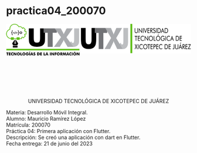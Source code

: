 # practica04_200070
<div style="display: flex; justify-content: space-between;">
    <img align="left" src="https://github.com/MauricioRL15/Logos_UTXJ/blob/main/LOGO%20TIC.png?raw=true" alt="Imagen 1" width="200"; />
    <img align="right" src="https://github.com/MauricioRL15/Logos_UTXJ/blob/main/LOGO%20UTXJ%202019.png?raw=true" alt="Imagen 2" width="300" height="80" />
</div><br><br><br><br><br><br>
<p align="center">UNIVERSIDAD TECNOLÓGICA DE XICOTEPEC DE JUÁREZ</p>
<div style="text-align: justify">
Materia: Desarrollo Móvil Integral. <br>
Alumno: Mauricio Ramírez López <br>
Matrícula: 200070 <br>
Práctica 04: Primera aplicación con Flutter. <br>
Descripción: Se creó una aplicación con dart en Flutter. <br>
Fecha entrega: 21 de junio del 2023
</div>
